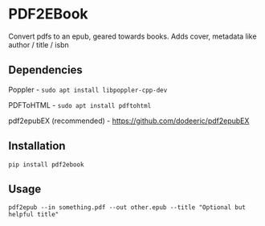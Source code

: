 PDF2EBook
=========

Convert pdfs to an epub, geared towards books. Adds cover, metadata like author / title / isbn


Dependencies
------------

Poppler - `sudo apt install libpoppler-cpp-dev`

PDFToHTML - `sudo apt install pdftohtml`

pdf2epubEX (recommended) - https://github.com/dodeeric/pdf2epubEX


Installation
------------

`pip install pdf2ebook`


Usage
-----

`pdf2epub --in something.pdf --out other.epub --title "Optional but helpful title"`
